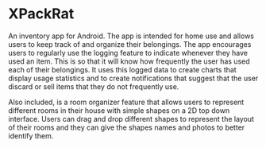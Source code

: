 # XPackRat
An inventory app for Android. The app is intended for home use and allows users to keep track of and organize their belongings. The app encourages users to regularly use the logging feature to indicate whenever they have used an item. This is so that it will know how frequently the user has used each of their belongings. It uses this logged data to create charts that display usage statistics and to create notifications that suggest that the user discard or sell items that they do not frequently use. 

Also included, is a room organizer feature that allows users to represent different rooms in their house with simple shapes on a 2D top down interface. Users can drag and drop different shapes to represent the layout of their rooms and they can give the shapes names and photos to better identify them.

